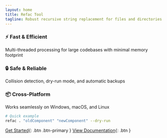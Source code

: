 ```yaml
---
layout: home
title: Refac Tool
tagline: Robust recursive string replacement for files and directories
---
```


<div class="features">
    <div class="feature">
        <h3>⚡️ Fast & Efficient</h3>
        <p>Multi-threaded processing for large codebases with minimal memory footprint</p>
    </div>
    <div class="feature">
        <h3>🔒 Safe & Reliable</h3>
        <p>Collision detection, dry-run mode, and automatic backups</p>
    </div>
    <div class="feature">
        <h3>📦 Cross-Platform</h3>
        <p>Works seamlessly on Windows, macOS, and Linux</p>
    </div>
</div>

```bash
# Quick example
refac . "oldComponent" "newComponent" --dry-run
```

[Get Started](/installation){: .btn .btn-primary }
[View Documentation](/documentation){: .btn }

